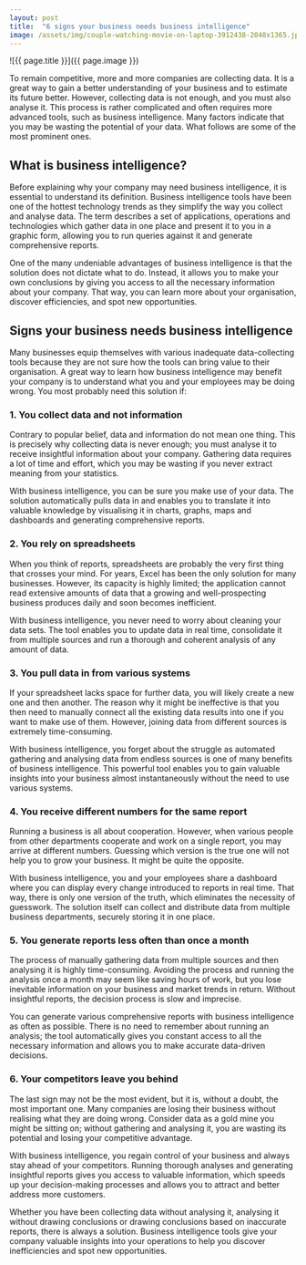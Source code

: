 ```yaml
---
layout: post
title:  "6 signs your business needs business intelligence"
image: /assets/img/couple-watching-movie-on-laptop-3912438-2048x1365.jpg
---
```


![{{ page.title }}]({{ page.image }})

To remain competitive, more and more companies are collecting data. It is a great way to gain a better understanding of your business and to estimate its future better. However, collecting data is not enough, and you must also analyse it. This process is rather complicated and often requires more advanced tools, such as business intelligence. Many factors indicate that you may be wasting the potential of your data. What follows are some of the most prominent ones.

## What is business intelligence?
Before explaining why your company may need business intelligence, it is essential to understand its definition. Business intelligence tools have been one of the hottest technology trends as they simplify the way you collect and analyse data. The term describes a set of applications, operations and technologies which gather data in one place and present it to you in a graphic form, allowing you to run queries against it and generate comprehensive reports.

One of the many undeniable advantages of business intelligence is that the solution does not dictate what to do. Instead, it allows you to make your own conclusions by giving you access to all the necessary information about your company. That way, you can learn more about your organisation, discover efficiencies, and spot new opportunities.

## Signs your business needs business intelligence
Many businesses equip themselves with various inadequate data-collecting tools because they are not sure how the tools can bring value to their organisation. A great way to learn how business intelligence may benefit your company is to understand what you and your employees may be doing wrong. You most probably need this solution if:

### 1. You collect data and not information
Contrary to popular belief, data and information do not mean one thing. This is precisely why collecting data is never enough; you must analyse it to receive insightful information about your company. Gathering data requires a lot of time and effort, which you may be wasting if you never extract meaning from your statistics.

With business intelligence, you can be sure you make use of your data. The solution automatically pulls data in and enables you to translate it into valuable knowledge by visualising it in charts, graphs, maps and dashboards and generating comprehensive reports.

### 2. You rely on spreadsheets
When you think of reports, spreadsheets are probably the very first thing that crosses your mind. For years, Excel has been the only solution for many businesses. However, its capacity is highly limited; the application cannot read extensive amounts of data that a growing and well-prospecting business produces daily and soon becomes inefficient.

With business intelligence, you never need to worry about cleaning your data sets. The tool enables you to update data in real time, consolidate it from multiple sources and run a thorough and coherent analysis of any amount of data.

### 3. You pull data in from various systems
If your spreadsheet lacks space for further data, you will likely create a new one and then another. The reason why it might be ineffective is that you then need to manually connect all the existing data results into one if you want to make use of them. However, joining data from different sources is extremely time-consuming.

With business intelligence, you forget about the struggle as automated gathering and analysing data from endless sources is one of many benefits of business intelligence. This powerful tool enables you to gain valuable insights into your business almost instantaneously without the need to use various systems.

### 4. You receive different numbers for the same report
Running a business is all about cooperation. However, when various people from other departments cooperate and work on a single report, you may arrive at different numbers. Guessing which version is the true one will not help you to grow your business. It might be quite the opposite.

With business intelligence, you and your employees share a dashboard where you can display every change introduced to reports in real time. That way, there is only one version of the truth, which eliminates the necessity of guesswork. The solution itself can collect and distribute data from multiple business departments, securely storing it in one place.

### 5. You generate reports less often than once a month
The process of manually gathering data from multiple sources and then analysing it is highly time-consuming. Avoiding the process and running the analysis once a month may seem like saving hours of work, but you lose inevitable information on your business and market trends in return. Without insightful reports, the decision process is slow and imprecise.

You can generate various comprehensive reports with business intelligence as often as possible. There is no need to remember about running an analysis; the tool automatically gives you constant access to all the necessary information and allows you to make accurate data-driven decisions.

### 6. Your competitors leave you behind
The last sign may not be the most evident, but it is, without a doubt, the most important one. Many companies are losing their business without realising what they are doing wrong. Consider data as a gold mine you might be sitting on; without gathering and analysing it, you are wasting its potential and losing your competitive advantage.

With business intelligence, you regain control of your business and always stay ahead of your competitors. Running thorough analyses and generating insightful reports gives you access to valuable information, which speeds up your decision-making processes and allows you to attract and better address more customers.


Whether you have been collecting data without analysing it, analysing it without drawing conclusions or drawing conclusions based on inaccurate reports, there is always a solution. Business intelligence tools give your company valuable insights into your operations to help you discover inefficiencies and spot new opportunities.
